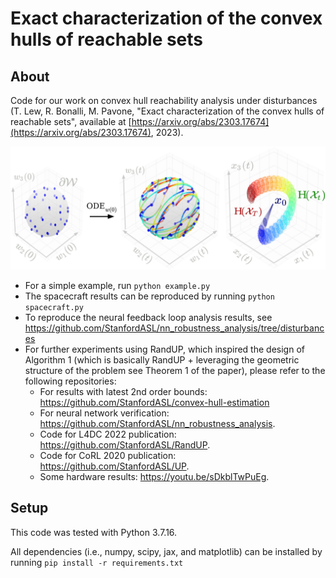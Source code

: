 # Exact characterization of the convex hulls of reachable sets

## About

Code for our work on convex hull reachability analysis under disturbances (T. Lew, R. Bonalli, M. Pavone, "Exact characterization of the convex hulls of reachable sets", available at [https://arxiv.org/abs/2303.17674](https://arxiv.org/abs/2303.17674), 2023).

![continuous_time_reachability](/results/continuous_time_reachability.jpg)

* For a simple example, run
``python example.py``
* The spacecraft results can be reproduced by running
``python spacecraft.py``
* To reproduce the neural feedback loop analysis results, see https://github.com/StanfordASL/nn_robustness_analysis/tree/disturbances
* For further experiments using RandUP, which inspired the design of Algorithm 1 (which is basically RandUP + leveraging the geometric structure of the problem see Theorem 1 of the paper), please refer to the following repositories:
    * For results with latest 2nd order bounds: https://github.com/StanfordASL/convex-hull-estimation
    * For neural network verification: https://github.com/StanfordASL/nn_robustness_analysis. 
    * Code for L4DC 2022 publication: https://github.com/StanfordASL/RandUP.
    * Code for CoRL 2020 publication: https://github.com/StanfordASL/UP.
    * Some hardware results: https://youtu.be/sDkblTwPuEg.

## Setup
This code was tested with Python 3.7.16.

All dependencies (i.e., numpy, scipy, jax, and matplotlib) can be installed by running 
``
  pip install -r requirements.txt
``